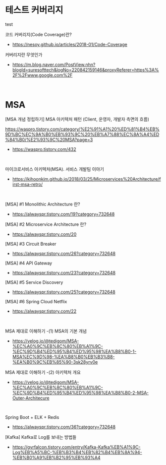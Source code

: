 # 테스트 커버리지

test

코드 커버리지(Code Coverage)란?

- https://nesoy.github.io/articles/2018-01/Code-Coverage

커버리지란 무엇인가

- https://m.blog.naver.com/PostView.nhn?blogId=suresofttech&logNo=220842159146&proxyReferer=https%3A%2F%2Fwww.google.com%2F

<br/>

# MSA

[MSA 개념 정립하기] MSA 아키텍처 패턴 (Client, 운영자, 개발자 측면의 흐름)

https://waspro.tistory.com/category/%E2%91%A1%20%ED%81%B4%EB%9D%BC%EC%9A%B0%EB%93%9C%20%EB%A7%88%EC%8A%A4%ED%84%B0/%E2%93%9C%20MSA?page=3

- https://waspro.tistory.com/432

<br/>

마이크로서비스 아키텍처(MSA). 서비스 개발팀 이야기

- https://kihoonkim.github.io/2018/03/25/Microservices%20Architecture/first-msa-retro/

<br/>

[MSA] #1 Monolithic Architecture 란?

- https://alwayspr.tistory.com/19?category=732648

[MSA] #2 Microservice Architecture 란?

- https://alwayspr.tistory.com/20

[MSA] #3 Circuit Breaker

- https://alwayspr.tistory.com/26?category=732648

[MSA] #4 API Gateway

- https://alwayspr.tistory.com/23?category=732648

[MSA] #5 Service Discovery

- https://alwayspr.tistory.com/25?category=732648

[MSA] #6 Spring Cloud Netflix

- https://alwayspr.tistory.com/22

<br/>

MSA 제대로 이해하기 -(1) MSA의 기본 개념

- https://velog.io/@tedigom/MSA-%EC%A0%9C%EB%8C%80%EB%A1%9C-%EC%9D%B4%ED%95%B4%ED%95%98%EA%B8%B0-1-MSA%EC%9D%98-%EA%B8%B0%EB%B3%B8-%EA%B0%9C%EB%85%90-3sk28yrv0e

MSA 제대로 이해하기 -(2) 아키텍처 개요

- https://velog.io/@tedigom/MSA-%EC%A0%9C%EB%8C%80%EB%A1%9C-%EC%9D%B4%ED%95%B4%ED%95%98%EA%B8%B0-2-MSA-Outer-Architecure

<br/>

Spring Boot + ELK + Redis

- https://alwayspr.tistory.com/36?category=732648

[Kafka] Kafka로 Log를 보내는 방법들

- https://gyrfalcon.tistory.com/entry/Kafka-Kafka%EB%A1%9C-Log%EB%A5%BC-%EB%B3%B4%EB%82%B4%EB%8A%94-%EB%B0%A9%EB%B2%95%EB%93%A4

